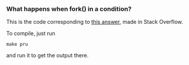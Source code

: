 ### What happens when fork() in a condition?

This is the code corresponding to
[this answer](https://stackoverflow.com/a/60226577/3899431),
made in Stack Overflow.

To compile, just run
```
make pru
```
and run it to get the output there.
